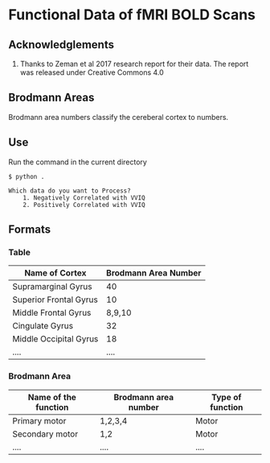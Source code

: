 # Functional Data of fMRI BOLD Scans

## Acknowledglements

1. Thanks to Zeman et al 2017 research report for their data. The report was released under Creative Commons 4.0

## Brodmann Areas

Brodmann area numbers classify the cereberal cortex to numbers.

## Use

Run the command in the current directory

```console
$ python .

Which data do you want to Process?
	1. Negatively Correlated with VVIQ
	2. Positively Correlated with VVIQ
```

## Formats

### Table

| Name of Cortex         | Brodmann Area Number |
| ---------------------- | -------------------- |
| Supramarginal Gyrus    | 40                   |
| Superior Frontal Gyrus | 10                   |
| Middle Frontal Gyrus   | 8,9,10               |
| Cingulate Gyrus        | 32                   |
| Middle Occipital Gyrus | 18                   |
| ....                   | ....                 |

### Brodmann Area

| Name of the function | Brodmann area number | Type of function |
| -------------------- | -------------------- | ---------------- |
| Primary motor        | 1,2,3,4              | Motor            |
| Secondary motor      | 1,2                  | Motor            |
| ....                 | ....                 | ....             |
